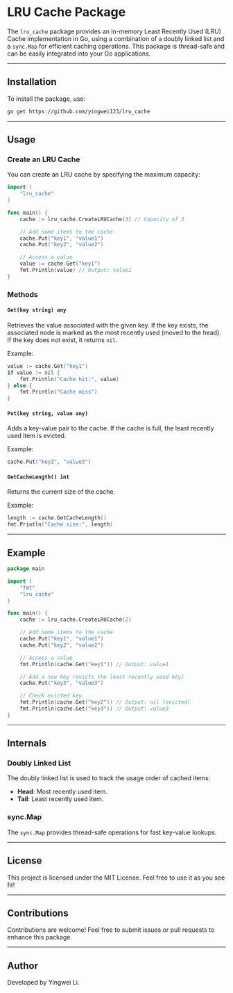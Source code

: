 
# LRU Cache Package

The `lru_cache` package provides an in-memory Least Recently Used (LRU) Cache implementation in Go, using a combination of a doubly linked list and a `sync.Map` for efficient caching operations. This package is thread-safe and can be easily integrated into your Go applications.

---

## Installation

To install the package, use:

```bash
go get https://github.com/yingwei123/lru_cache
```

---

## Usage

### Create an LRU Cache

You can create an LRU cache by specifying the maximum capacity:

```go
import (
	"lru_cache"
)

func main() {
	cache := lru_cache.CreateLRUCache(3) // Capacity of 3

	// Add some items to the cache
	cache.Put("key1", "value1")
	cache.Put("key2", "value2")

	// Access a value
	value := cache.Get("key1")
	fmt.Println(value) // Output: value1
}
```

### Methods

#### `Get(key string) any`

Retrieves the value associated with the given key. If the key exists, the associated node is marked as the most recently used (moved to the head). If the key does not exist, it returns `nil`.

Example:

```go
value := cache.Get("key1")
if value != nil {
	fmt.Println("Cache hit:", value)
} else {
	fmt.Println("Cache miss")
}
```

#### `Put(key string, value any)`

Adds a key-value pair to the cache. If the cache is full, the least recently used item is evicted.

Example:

```go
cache.Put("key3", "value3")
```

#### `GetCacheLength() int`

Returns the current size of the cache.

Example:

```go
length := cache.GetCacheLength()
fmt.Println("Cache size:", length)
```

---

## Example

```go
package main

import (
	"fmt"
	"lru_cache"
)

func main() {
	cache := lru_cache.CreateLRUCache(2)

	// Add some items to the cache
	cache.Put("key1", "value1")
	cache.Put("key2", "value2")

	// Access a value
	fmt.Println(cache.Get("key1")) // Output: value1

	// Add a new key (evicts the least recently used key)
	cache.Put("key3", "value3")

	// Check evicted key
	fmt.Println(cache.Get("key2")) // Output: nil (evicted)
	fmt.Println(cache.Get("key3")) // Output: value3
}
```

---

## Internals

### Doubly Linked List

The doubly linked list is used to track the usage order of cached items:
- **Head**: Most recently used item.
- **Tail**: Least recently used item.

### sync.Map

The `sync.Map` provides thread-safe operations for fast key-value lookups.

---

## License

This project is licensed under the MIT License. Feel free to use it as you see fit!

---

## Contributions

Contributions are welcome! Feel free to submit issues or pull requests to enhance this package.

---

## Author

Developed by Yingwei Li.
